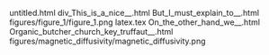 untitled.html
div_This_is_a_nice__.html
But_I_must_explain_to__.html
figures/figure_1/figure_1.png
latex.tex
On_the_other_hand_we__.html
Organic_butcher_church_key_truffaut__.html
figures/magnetic_diffusivity/magnetic_diffusivity.png
